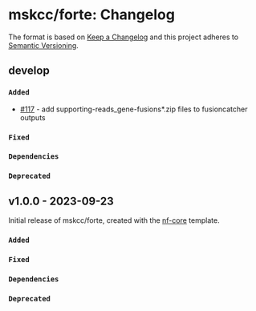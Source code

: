 # mskcc/forte: Changelog

The format is based on [Keep a Changelog](https://keepachangelog.com/en/1.0.0/)
and this project adheres to [Semantic Versioning](https://semver.org/spec/v2.0.0.html).

## develop

### `Added`

- [#117](https://github.com/mskcc/forte/pull/117) - add supporting-reads_gene-fusions\*.zip files to fusioncatcher outputs

### `Fixed`

### `Dependencies`

### `Deprecated`

## v1.0.0 - 2023-09-23

Initial release of mskcc/forte, created with the [nf-core](https://nf-co.re/) template.

### `Added`

### `Fixed`

### `Dependencies`

### `Deprecated`
